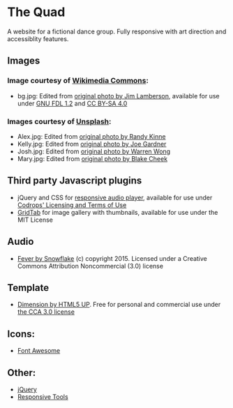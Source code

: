 # The Quad
A website for a fictional dance group. Fully responsive with art direction and accessiblity features.

## Images
### Image courtesy of [Wikimedia Commons](https://commons.wikimedia.org):
- bg.jpg: Edited from [original photo by Jim Lamberson](https://commons.wikimedia.org/wiki/File:NWFusion7.jpg), available for use under [GNU FDL 1.2](https://gnu.org/licenses/old-licenses/fdl-1.2.html) and [CC BY-SA 4.0](https://creativecommons.org/licenses/by-sa/4.0/deed.en)

### Images courtesy of [Unsplash](https://unsplash.com):
- Alex.jpg: Edited from [original photo by Randy Kinne](https://unsplash.com/photos/pUy6ccJPysc)
- Kelly.jpg: Edited from [original photo by Joe Gardner](https://unsplash.com/photos/pAs4IM6OGWI)
- Josh.jpg: Edited from [original photo by Warren Wong](https://unsplash.com/photos/VVEwJJRRHgk)
- Mary.jpg: Edited from [original photo by Blake Cheek](https://unsplash.com/photos/6v11noBZVuo)

## Third party Javascript plugins
- jQuery and CSS for [responsive audio player](https://tympanus.net/codrops/2012/12/04/responsive-touch-friendly-audio-player/), available for use under [Codrops' Licensing and Terms of Use](https://tympanus.net/codrops/licensing/)
- [GridTab](https://gopalraju.github.io/gridtab/) for image gallery with thumbnails, available for use under the MIT License

## Audio
- [Fever by Snowflake](http://dig.ccmixter.org/files/snowflake/52149) (c) copyright 2015. Licensed under a Creative Commons Attribution Noncommercial (3.0) license

## Template
- [Dimension by HTML5 UP](https://html5up.net/dimension). Free for personal and commercial use under [the CCA 3.0 license](https://html5up.net/license)

## Icons:
- [Font Awesome](https://fontawesome.com)

## Other:
- [jQuery](https://jquery.com)
- [Responsive Tools](https://github.com/ajlkn/responsive-tools)
